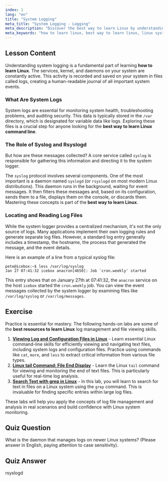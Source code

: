 ```yaml
---
index: 1
lang: "en"
title: "System Logging"
meta_title: "System Logging - Logging"
meta_description: "Discover the best way to learn Linux by understanding system logging. This guide covers syslog, rsyslogd, and how to find and read log files in /var/log. A key part of any free online Linux course."
meta_keywords: "how to learn linux, best way to learn linux, linux system logging, syslog, rsyslogd, var log, system logs, learn linux command line, best resources to learn linux"
---
```


## Lesson Content

Understanding system logging is a fundamental part of learning **how to learn Linux**. The services, kernel, and daemons on your system are constantly active. This activity is recorded and saved on your system in files called logs, creating a human-readable journal of all important system events.

### What Are System Logs

System logs are essential for monitoring system health, troubleshooting problems, and auditing security. This data is typically stored in the `/var` directory, which is designated for variable data like logs. Exploring these files is a crucial step for anyone looking for the **best way to learn Linux command line**.

### The Role of Syslog and Rsyslogd

But how are these messages collected? A core service called `syslog` is responsible for gathering this information and directing it to the system logger.

The `syslog` protocol involves several components. One of the most important is a daemon named `syslogd` (or `rsyslogd` on most modern Linux distributions). This daemon runs in the background, waiting for event messages. It then filters these messages and, based on its configuration, sends them to a file, displays them on the console, or discards them. Mastering these concepts is part of the **best way to learn Linux**.

### Locating and Reading Log Files

While the system logger provides a centralized mechanism, it's not the only source of logs. Many applications implement their own logging rules and generate separate log files. However, a standard log entry generally includes a timestamp, the hostname, the process that generated the message, and the event details.

Here is an example of a line from a typical syslog file:

```plaintext
pete@icebox:~$ less /var/log/syslog
Jan 27 07:41:32 icebox anacron[4650]: Job `cron.weekly' started
```

This entry shows that on January 27th at 07:41:32, the `anacron` service on the host `icebox` started the `cron.weekly` job. You can view the event messages collected by the system logger by examining files like `/var/log/syslog` or `/var/log/messages`.

## Exercise

Practice is essential for mastery. The following hands-on labs are some of the **best resources to learn Linux** log management and file viewing skills.

1. **[Viewing Log and Configuration Files in Linux](https://labex.io/labs/linux-viewing-log-and-configuration-files-in-linux-387914)** - Learn essential Linux command-line skills for efficiently viewing and navigating text files, including system logs and configuration files. Practice using commands like `cat`, `more`, and `less` to extract critical information from various file types.
2. **[Linux tail Command: File End Display](https://labex.io/labs/linux-linux-tail-command-file-end-display-214303)** - Learn the Linux `tail` command for viewing and monitoring the end of text files. This is particularly useful for real-time log analysis.
3. **[Search Text with grep in Linux](https://labex.io/labs/comptia-search-text-with-grep-in-linux-590841)** - In this lab, you will learn to search for text in files on a Linux system using the `grep` command. This is invaluable for finding specific entries within large log files.

These labs will help you apply the concepts of log file management and analysis in real scenarios and build confidence with Linux system monitoring.

## Quiz Question

What is the daemon that manages logs on newer Linux systems? (Please answer in English, paying attention to case sensitivity).

## Quiz Answer

rsyslogd
